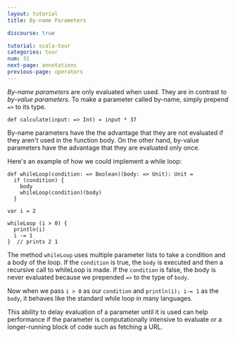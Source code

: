 ```yaml
---
layout: tutorial
title: By-name Parameters

discourse: true

tutorial: scala-tour
categories: tour
num: 31
next-page: annotations
previous-page: operators
---
```


_By-name parameters_ are only evaluated when used. They are in contrast to _by-value parameters_. To make a parameter called by-name, simply prepend `=>` to its type.
```tut
def calculate(input: => Int) = input * 37
```
By-name parameters have the the advantage that they are not evaluated if they aren't used in the function body. On the other hand, by-value parameters have the advantage that they are evaluated only once.

Here's an example of how we could implement a while loop:

```tut
def whileLoop(condition: => Boolean)(body: => Unit): Unit =
  if (condition) {
    body
    whileLoop(condition)(body)
  }

var i = 2

whileLoop (i > 0) {
  println(i)
  i -= 1
}  // prints 2 1
```
The method `whileLoop` uses multiple parameter lists to take a condition and a body of the loop. If the `condition` is true, the `body` is executed and then a recursive call to whileLoop is made. If the `condition` is false, the body is never evaluated because we prepended `=>` to the type of `body`.

Now when we pass `i > 0` as our `condition` and `println(i); i-= 1` as the `body`, it behaves like the standard while loop in many languages. 

This ability to delay evaluation of a parameter until it is used can help performance if the parameter is computationally intensive to evaluate or a longer-running block of code such as fetching a URL.

